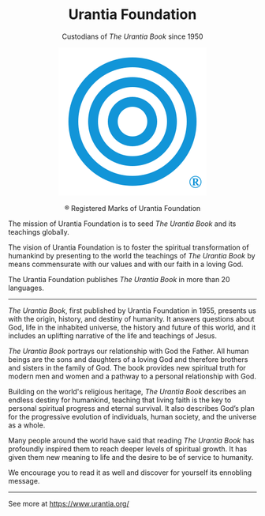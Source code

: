 <h1 align="center">Urantia Foundation</h1>
<p align="center">Custodians of <em>The Urantia Book</em> since 1950</h1>
<p align="center"><img src="../img/Urantia.svg" title="The Urantia Book"></p>
<p align="center">&#174; Registered Marks of Urantia Foundation</p>

The mission of Urantia Foundation is to seed *The Urantia Book* and its teachings globally.

The vision of Urantia Foundation is to foster the spiritual transformation of humankind by presenting to the world the teachings of *The Urantia Book* by means commensurate with our values and with our faith in a loving God.

The Urantia Foundation publishes *The Urantia Book* in more than 20 languages.

---

*The Urantia Book*, first published by Urantia Foundation in 1955, presents us with the origin, history, and destiny of humanity. It answers questions about God, life in the inhabited universe, the history and future of this world, and it includes an uplifting narrative of the life and teachings of Jesus.

*The Urantia Book* portrays our relationship with God the Father. All human beings are the sons and daughters of a loving God and therefore brothers and sisters in the family of God. The book provides new spiritual truth for modern men and women and a pathway to a personal relationship with God.

Building on the world's religious heritage, *The Urantia Book* describes an endless destiny for humankind, teaching that living faith is the key to personal spiritual progress and eternal survival. It also describes God’s plan for the progressive evolution of individuals, human society, and the universe as a whole.

Many people around the world have said that reading *The Urantia Book* has profoundly inspired them to reach deeper levels of spiritual growth. It has given them new meaning to life and the desire to be of service to humanity.

We encourage you to read it as well and discover for yourself its ennobling message. 

---

See more at https://www.urantia.org/
